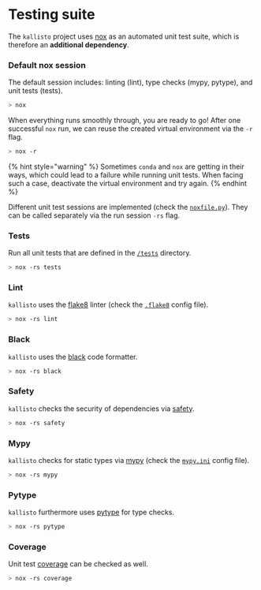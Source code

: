 # Testing suite

The `kallisto` project uses [nox](https://nox.thea.codes/en/stable/tutorial.html#installation) as an automated unit test suite, which is therefore an **additional dependency**.

### Default nox session

The default session includes: linting (lint), type checks (mypy, pytype), and unit tests (tests). 

```bash
> nox
```

When everything runs smoothly through, you are ready to go! After one successful `nox` run, we can reuse the created virtual environment via the `-r` flag.

```bash
> nox -r
```

{% hint style="warning" %}
Sometimes `conda` and `nox` are getting in their ways, which could lead to a failure while running unit tests. When facing such a case, deactivate the virtual environment and try again.
{% endhint %}

Different unit test sessions are implemented (check the [`noxfile.py`](https://github.com/AstraZeneca/kallisto/blob/master/noxfile.py)). They can be called separately via the run session `-rs` flag. 

### Tests

Run all unit tests that are defined in the [`/tests`](https://github.com/AstraZeneca/kallisto/tree/master/tests) directory.

```bash
> nox -rs tests
```

### Lint

`kallisto` uses the [flake8](https://flake8.pycqa.org/en/latest/) linter (check the [`.flake8`](https://github.com/AstraZeneca/kallisto/blob/master/.flake8) config file).

```bash
> nox -rs lint
```

### Black

`kallisto` uses the [black](https://github.com/psf/black) code formatter.

```bash
> nox -rs black
```

### Safety

`kallisto` checks the security of dependencies via [safety](https://pyup.io/safety/).

```bash
> nox -rs safety
```

### Mypy

`kallisto` checks for static types via [mypy](https://github.com/python/mypy) (check the [`mypy.ini`](https://github.com/AstraZeneca/kallisto/blob/master/mypy.ini) config file).

```bash
> nox -rs mypy
```

### Pytype

`kallisto` furthermore uses [pytype](https://github.com/google/pytype) for type checks.

```bash
> nox -rs pytype
```

### Coverage

Unit test [coverage](https://coverage.readthedocs.io/en/coverage-5.4/) can be checked as well.

```bash
> nox -rs coverage
```

